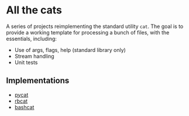 # All the cats

A series of projects reimplementing the standard utility `cat`. The goal is to provide a working template for processing a bunch of files, with the essentials, including:

- Use of args, flags, help (standard library only)
- Stream handling
- Unit tests

## Implementations

<!-- - [gocat](https://github.com/goodlittlescript/gocat) -->
- [pycat](https://github.com/goodlittlescript/pycat)
- [rbcat](https://github.com/goodlittlescript/rbcat)
- [bashcat](https://github.com/goodlittlescript/bashcat)
